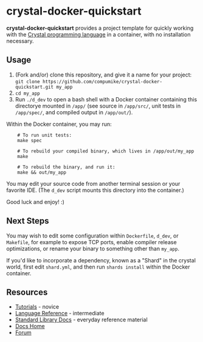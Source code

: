 # crystal-docker-quickstart

**crystal-docker-quickstart** provides a project template for quickly working with the [Crystal programming language](https://crystal-lang.org/) in a container, with no installation necessary.

## Usage

1. (Fork and/or) clone this repository, and give it a name for your project: `git clone https://github.com/compumike/crystal-docker-quickstart.git my_app`
1. `cd my_app`
1. Run `./d_dev` to open a bash shell with a Docker container containing this directorye mounted in `/app/` (see source in `/app/src/`, unit tests in `/app/spec/`, and compiled output in `/app/out/`).

Within the Docker container, you may run:

```shell
    # To run unit tests:
    make spec

    # To rebuild your compiled binary, which lives in /app/out/my_app
    make

    # To rebuild the binary, and run it:
    make && out/my_app
```

You may edit your source code from another terminal session or your favorite IDE. (The `d_dev` script mounts this directory into the container.)

Good luck and enjoy! :)

## Next Steps

You may wish to edit some configuration within `Dockerfile`, `d_dev`, or `Makefile`, for example to expose TCP ports, enable compiler release optimizations, or rename your binary to something other than `my_app`.

If you'd like to incorporate a dependency, known as a "Shard" in the crystal world, first edit `shard.yml`, and then run `shards install` within the Docker container.

## Resources

* [Tutorials](https://crystal-lang.org/reference/1.7/tutorials/basics/index.html) - novice
* [Language Reference](https://crystal-lang.org/reference/1.7/syntax_and_semantics/index.html) - intermediate
* [Standard Library Docs](https://crystal-lang.org/api/1.7.3/) - everyday reference material
* [Docs Home](https://crystal-lang.org/reference/1.7/)
* [Forum](https://forum.crystal-lang.org/)
